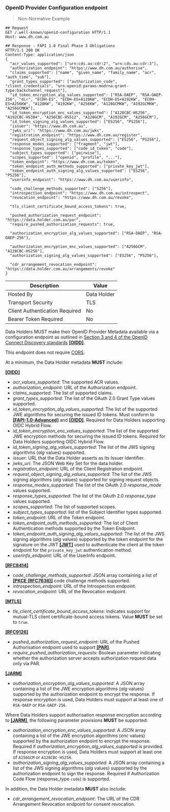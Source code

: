 ### OpenID Provider Configuration endpoint

> Non-Normative Example

```
## Request
GET /.well-known/openid-configuration HTTP/1.1
Host: www.dh.com.au

## Response - FAPI 1.0 Final Phase 3 Obligations
HTTP/1.1 200 OK
Content-Type: application/json
{
  "acr_values_supported": ["urn:cds.au:cdr:2", "urn:cds.au:cdr:3"],
  "authorization_endpoint": "https://www.dh.com.au/authorise",
  "claims_supported": ["name", "given_name", "family_name", "acr", "auth_time", "sub"],
  "grant_types_supported": ["authorization_code", "client_credentials", "urn:openid:params:modrna:grant-type:backchannel_request"],
  "id_token_encryption_alg_values_supported": ["RSA-OAEP", "RSA-OAEP-256", "dir", "ECDH-ES", "ECDH-ES+A128KW", "ECDH-ES+A192KW", "ECDH-ES+A256KW", "A128KW", "A192KW", "A256KW", "A128GCMKW", "A192GCMKW", "A256GCMKW"],
  "id_token_encryption_enc_values_supported": ["A128CBC-HS256", "A192CBC-HS384", "A256CBC-HS512", "A128GCM", "A192GCM", "A256GCM"],
  "id_token_signing_alg_values_supported": ["ES256", "PS256"],
  "issuer": "https://www.dh.com.au",
  "jwks_uri": "https://www.dh.com.au/jwks",
  "registration_endpoint": "https://www.dh.com.au/register",
  "request_object_signing_alg_values_supported": ["ES256", "PS256"],
  "response_modes_supported": ["fragment", "jwt"],
  "response_types_supported": ["code id_token", "code"],
  "subject_types_supported": ["pairwise"],
  "scopes_supported": ["openid", "profile", "..."],
  "token_endpoint": "https://www.dh.com.au/token",
  "token_endpoint_auth_methods_supported": ["private_key_jwt"],
  "token_endpoint_auth_signing_alg_values_supported": ["ES256", "PS256"],
  "userinfo_endpoint": "https://www.dh.com.au/userinfo",

  "code_challenge_methods_supported": ["S256"],
  "introspection_endpoint": "https://www.dh.com.au/introspect",
  "revocation_endpoint": "https://www.dh.com.au/revoke",

  "tls_client_certificate_bound_access_tokens": true,

  "pushed_authorization_request_endpoint": "https://data.holder.com.au/par",
  "require_pushed_authorization_requests": true,

  "authorization_encryption_alg_values_supported": ["RSA-OAEP", "RSA-OAEP-256"],

  "authorization_encryption_enc_values_supported": ["A256GCM", "A128CBC-HS256"],
  "authorization_signing_alg_values_supported": ["ES256", "PS256"],

  "cdr_arrangement_revocation_endpoint": "https://data.holder.com.au/arrangements/revoke"
}
```

| Description | Value |
|---|---|
| Hosted By | Data Holder |
| Transport Security | TLS |
| Client Authentication Required| No|
| Bearer Token Required| No|

Data Holders MUST make their OpenID Provider Metadata available via a configuration endpoint as outlined in [Section 3 and 4 of the OpenID Connect Discovery standards](https://openid.net/specs/openid-connect-discovery-1_0.html) **[[OIDD]](#nref-OIDD)**.

This endpoint does not require [CORS](https://consumerdatastandardsaustralia.github.io/standards/#cors).

At a minimum, the Data Holder metadata **MUST** include:

**[[OIDD]](#nref-OIDD)**

- _acr_values_supported_: The supported ACR values.
- _authorization_endpoint_: URL of the Authorization endpoint.
- _claims_supported_: The list of supported claims.
- _grant_types_supported_: The list of the OAuth 2.0 Grant Type values supported.
- _id_token_encryption_alg_values_supported_: The list of the supported JWE algorithms for securing the issued ID tokens. Must conform to **[[FAPI-1.0-Advanced]](#nref-FAPI-1-0-Advanced)** and **[[OIDD]](#nref-OIDD)**. Required for Data Holders supporting OIDC Hybrid Flow.
- _id_token_encryption_enc_values_supported_: The list of the supported JWE encryption methods for securing the issued ID tokens. Required for Data Holders supporting OIDC Hybrid Flow.
- _id_token_signing_alg_values_supported_: The list of the JWS signing algorithms (_alg_ values) supported.
- _issuer_: URL that the Data Holder asserts as its Issuer Identifier.
- _jwks_uri_: The JSON Web Key Set for the data holder.
- _registration_endpoint_: URL of the Client Registration endpoint.
- _request_object_signing_alg_values_supported_: The list of the JWS signing algorithms (_alg_ values) supported for signing request objects.
- _response_modes_supported_: The list of the OAuth 2.0 _response_mode_ values supported.
- _response_types_supported_: The list of the OAuth 2.0 _response_type_ values supported.
- _scopes_supported_: The list of supported scopes.
- _subject_types_supported_: list of the Subject Identifier types supported.
- _token_endpoint_: URL of the Token endpoint.
- _token_endpoint_auth_methods_supported_: The list of Client Authentication methods supported by the Token Endpoint.
- _token_endpoint_auth_signing_alg_values_supported_: The list of the JWS signing algorithms (_alg_ values) supported by the token endpoint for the signature on the JWT **[[JWT]](#nref-JWT)** used to authenticate the client at the token endpoint for the `private_key_jwt` authentication method.
- _userinfo_endpoint_: URL of the UserInfo endpoint.

**[[RFC8414]](#nref-RFC8414)**

- _code_challenge_methods_supported_: JSON array containing a list of **[[PKCE (RFC7636)]](#nref-PKCE)** code challenge methods supported.
- _introspection_endpoint_: URL of the Introspection endpoint.
- _revocation_endpoint_: URL of the Revocation endpoint.

**[[MTLS]](#nref-MTLS)**

- _tls_client_certificate_bound_access_tokens_: Indicates support for mutual-TLS client certificate-bound access tokens. Value **MUST** be set to `true`.

**[[RFC9126]](#nref-RFC9126)**

- _pushed_authorization_request_endpoint_: URL of the Pushed Authorisation endpoint used to support **[[PAR]](#nref-PAR)**.
- _require_pushed_authorization_requests_: Boolean parameter indicating whether the authorization server accepts authorization request data only via PAR.

**[[JARM]](#nref-JARM)**

- _authorization_encryption_alg_values_supported_: A JSON array containing a list of the JWE encryption algorithms (_alg_ values) supported by the authorization endpoint to encrypt the response. If response encryption is used, Data Holders must support at least one of `RSA-OAEP` or `RSA-OAEP-256`.

Where Data Holders support authorisation response encryption according to **[[JARM]](#nref-JARM)**, the following parameter provisions **MUST** be supported:

- _authorization_encryption_enc_values_supported_: A JSON array containing a list of the JWE encryption algorithms (_enc_ values) supported by the authorization endpoint to encrypt the response. Required if _authorization_encryption_alg_values_supported_ is provided. If response encryption is used, Data Holders must support at least one of `A256GCM` or `A128CBC-HS256`.
- _authorization_signing_alg_values_supported_: A JSON array containing a list of the JWS signing algorithms (_alg_ values) supported by the authorization endpoint to sign the response. Required if Authorization Code Flow (response_type `code`) is supported.

In addition, the Data Holder metadata **MUST** also include:

- _cdr_arrangement_revocation_endpoint_: The URL of the CDR Arrangement Revocation endpoint for consent revocation.

